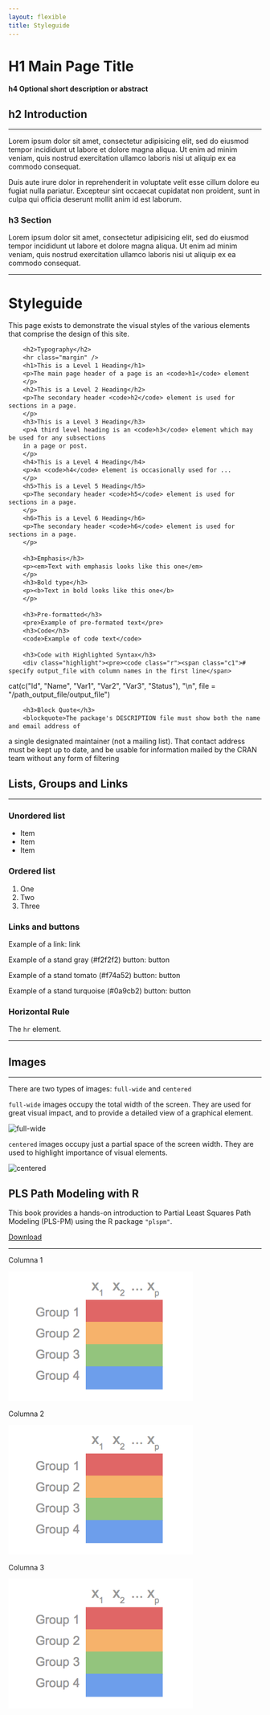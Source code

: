 ```yaml
---
layout: flexible
title: Styleguide
---
```


<div id="block">
	<div class="prose">
	<h1>H1 Main Page Title</h1>
	<h4>h4 Optional short description or abstract</h4>
	<h2>h2 Introduction</h2>
	<hr class="margin" />
	<p>Lorem ipsum dolor sit amet, consectetur adipisicing elit, sed do eiusmod tempor 
	incididunt ut labore et dolore magna aliqua. Ut enim ad minim veniam, quis nostrud 
	exercitation ullamco laboris nisi ut aliquip ex ea commodo consequat. 
	</p>
	<p>Duis aute irure dolor in reprehenderit in voluptate velit esse cillum dolore eu 
	fugiat nulla pariatur. Excepteur sint occaecat cupidatat non proident, sunt in culpa 
	qui officia deserunt mollit anim id est laborum.
	</p>
	<h3>h3 Section</h3>
	<p>Lorem ipsum dolor sit amet, consectetur adipisicing elit, sed do eiusmod tempor 
	incididunt ut labore et dolore magna aliqua. Ut enim ad minim veniam, quis nostrud 
	exercitation ullamco laboris nisi ut aliquip ex ea commodo consequat. 
	</p>
	<hr/>
	</div>
</div>


<div id="block">
	<div class="prose">
		<h1>Styleguide</h1>
		<p>This page exists to demonstrate the visual styles of the various elements that 
		comprise the design of this site.
		</p>

		<h2>Typography</h2>
		<hr class="margin" />
		<h1>This is a Level 1 Heading</h1>
		<p>The main page header of a page is an <code>h1</code> element
		</p>
		<h2>This is a Level 2 Heading</h2>
		<p>The secondary header <code>h2</code> element is used for sections in a page. 
		</p>
		<h3>This is a Level 3 Heading</h3>
		<p>A third level heading is an <code>h3</code> element which may be used for any subsections 
		in a page or post. 
		</p>
		<h4>This is a Level 4 Heading</h4>
		<p>An <code>h4</code> element is occasionally used for ... 
		</p>
		<h5>This is a Level 5 Heading</h5>
		<p>The secondary header <code>h5</code> element is used for sections in a page. 
		</p>
		<h6>This is a Level 6 Heading</h6>
		<p>The secondary header <code>h6</code> element is used for sections in a page. 
		</p>
		
		<h3>Emphasis</h3>
		<p><em>Text with emphasis looks like this one</em>
		</p>
		<h3>Bold type</h3>
		<p><b>Text in bold looks like this one</b>
		</p>

		<h3>Pre-formatted</h3>
		<pre>Example of pre-formated text</pre>
		<h3>Code</h3>
		<code>Example of code text</code>
		
		<h3>Code with Highlighted Syntax</h3>
		<div class="highlight"><pre><code class="r"><span class="c1"># specify output_file with column names in the first line</span>
cat<span class="p">(</span>c<span class="p">(</span><span class="s">&quot;Id&quot;</span><span class="p">,</span> <span class="s">&quot;Name&quot;</span><span class="p">,</span> <span class="s">&quot;Var1&quot;</span><span class="p">,</span> <span class="s">&quot;Var2&quot;</span><span class="p">,</span> <span class="s">&quot;Var3&quot;</span><span class="p">,</span> <span class="s">&quot;Status&quot;</span><span class="p">),</span> <span class="s">&quot;\n&quot;</span><span class="p">,</span>
    file <span class="o">=</span> <span class="s">&quot;/path_output_file/output_file&quot;</span><span class="p">)</span>
		</code></pre></div>
		
		<h3>Block Quote</h3>
		<blockquote>The package's DESCRIPTION file must show both the name and email address of 
a single designated maintainer (not a mailing list). That contact address must be kept up 
to date, and be usable for information mailed by the CRAN team without any 
form of filtering</blockquote>
	</div>
</div>


<div id="block">
	<div class="prose">
		<h2>Lists, Groups and Links</h2>
		<hr class="margin" />
		<h3>Unordered list</h3>
		<ul>
		  <li>Item</li>
		  <li>Item</li>
		  <li>Item</li>
		</ul>
		<h3>Ordered list</h3>
		<ol>
		  <li>One</li>
		  <li>Two</li>
		  <li>Three</li>
		</ol>
		<h3>Links and buttons</h3>
		<p>Example of a link: <a>link</a></p>
		<p>Example of a stand gray (#f2f2f2) button: <a class="graybutton">button</a></p>
		<p>Example of a stand tomato (#f74a52) button: <a class="redbutton">button</a></p>
		<p>Example of a stand turquoise (#0a9cb2) button: <a class="greenbutton">button</a></p>
		<h3>Horizontal Rule</h3>
		<p>The <code>hr</code> element.
		</p>
		<hr/>
		<h2>Images</h2>
		<hr class="margin" />
		<p>There are two types of images:  <code>full-wide</code> and <code>centered</code>
		</p>
		<p><code>full-wide</code> images occupy the total width of the screen. They are 
		used for great visual impact, and to provide a detailed view of a graphical element.
		</p>
	</div>
</div>


<div id="block">
	<div class="wide-image">
		<img class="full" src="/images/wide_arcdiagram.png" alt="full-wide" />
	</div>
	<div class="prose">
		<p><code>centered</code> images occupy just a partial space of the screen width. 
		They are used to highlight importance of visual elements.
		</p>
		<p>
		<img class="centered" src="/images/wide_arcdiagram.png" alt="centered" />
		</p>
	</div>
</div>


<div id="block">
	<div class="prose"> 
		<h2>PLS Path Modeling with R</h2>
		<p>
		This book provides a hands-on introduction to Partial Least Squares Path Modeling (PLS-PM) 
		using the R package <code>"plspm"</code>. &nbsp;&nbsp;
		<p><a class="button" href="/PLS_Path_Modeling_with_R.pdf">Download</a></p>
		</p>
	</div>
</div>

<hr/>

<div id="block">
	<div class="column1of3"> 
		<p>Columna 1</p>
		<img src="/images/colwise_groups.png" />
	</div>
	<div class="column2of3"> 
		<p>Columna 2</p>
		<img src="/images/colwise_groups.png" />
	</div>
	<div class="column3of3"> 
		<p>Columna 3</p>
		<img src="/images/colwise_groups.png" />
	</div>
</div>

<div class="clear"></div>